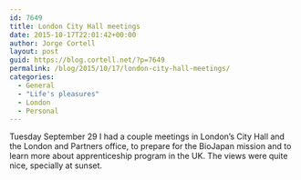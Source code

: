 ```yaml
---
id: 7649
title: London City Hall meetings
date: 2015-10-17T22:01:42+00:00
author: Jorge Cortell
layout: post
guid: https://blog.cortell.net/?p=7649
permalink: /blog/2015/10/17/london-city-hall-meetings/
categories:
  - General
  - "Life's pleasures"
  - London
  - Personal
---
```

Tuesday September 29 I had a couple meetings in London’s City Hall and the London and Partners office, to prepare for the BioJapan mission and to learn more about apprenticeship program in the UK. The views were quite nice, specially at sunset.